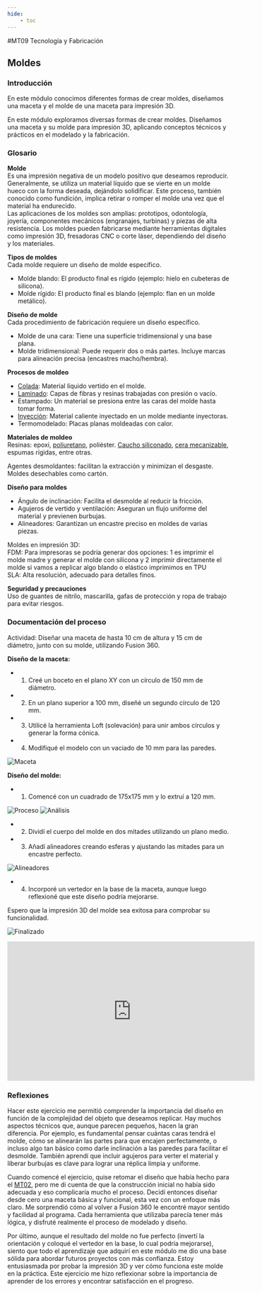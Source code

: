 ```yaml
---
hide:
    - toc
---
```


#MT09 Tecnología y Fabricación 

## **Moldes**

### **Introducción**

En este módulo conocimos diferentes formas de crear moldes, diseñamos una maceta y el molde de una maceta para impresión 3D. 

En este módulo exploramos diversas formas de crear moldes. Diseñamos una maceta y su molde para impresión 3D, aplicando conceptos técnicos y prácticos en el modelado y la fabricación.

### **Glosario**

**Molde** <br>
Es una impresión negativa de un modelo positivo que deseamos reproducir. Generalmente, se utiliza un material líquido que se vierte en un molde hueco con la forma deseada, dejándolo solidificar. Este proceso, también conocido como fundición, implica retirar o romper el molde una vez que el material ha endurecido.<br>
Las aplicaciones de los moldes son amplias: prototipos, odontología, joyería, componentes mecánicos (engranajes, turbinas) y piezas de alta resistencia. Los moldes pueden fabricarse mediante herramientas digitales como impresión 3D, fresadoras CNC o corte láser, dependiendo del diseño y los materiales.

**Tipos de moldes** <br>
Cada molde requiere un diseño de molde específico. <br>
- Molde blando: El producto final es rígido (ejemplo: hielo en cubeteras de silicona). <br>
- Molde rígido: El producto final es blando (ejemplo: flan en un molde metálico). <br>

**Diseño de molde** <br>
Cada procedimiento de fabricación requiere un diseño específico. <br>
- Molde de una cara: Tiene una superficie tridimensional y una base plana. <br>
- Molde tridimensional: Puede requerir dos o más partes. Incluye marcas para alineación precisa (encastres macho/hembra).

**Procesos de moldeo** <br>
- [Colada](https://www.youtube.com/watch?v=3Afzt0DqqlY): Material líquido vertido en el molde. <br>
- [Laminado](https://www.youtube.com/watch?v=cj26c3V54SQ): Capas de fibras y resinas trabajadas con presión o vacío. <br>
- Estampado: Un material se presiona entre las caras del molde hasta tomar forma. <br>
- [Inyección](https://www.youtube.com/watch?v=LrmMfAhMJwo&t=347s): Material caliente inyectado en un molde mediante inyectoras. <br>
- Termomodelado: Placas planas moldeadas con calor.

**Materiales de moldeo** <br>
Resinas: epoxi, [poliuretano](https://www.youtube.com/watch?v=OuE3b1ra7VQ), poliéster.
[Caucho siliconado](https://www.youtube.com/watch?v=tQ8GrtDTggE), [cera mecanizable](https://www.youtube.com/watch?v=iO9pw_tLYBs), espumas rígidas, entre otras. 

Agentes desmoldantes: facilitan la extracción y minimizan el desgaste. <br>
Moldes desechables como cartón. 

**Diseño para moldes** <br>
- Ángulo de inclinación: Facilita el desmolde al reducir la fricción. <br>
- Agujeros de vertido y ventilación: Aseguran un flujo uniforme del material y previenen burbujas. <br>
- Alineadores: Garantizan un encastre preciso en moldes de varias piezas.

Moldes en impresión 3D: <br>
FDM: Para impresoras se podría generar dos opciones: 1 es imprimir el molde madre y generar el molde con silicona y 2 imprimir directamente el molde si vamos a replicar algo blando o elástico imprimimos en TPU <br>
SLA: Alta resolución, adecuado para detalles finos. <br>

**Seguridad y precauciones** <br>
Uso de guantes de nitrilo, mascarilla, gafas de protección y ropa de trabajo para evitar riesgos.



### **Documentación del proceso**

Actividad: Diseñar una maceta de hasta 10 cm de altura y 15 cm de diámetro, junto con su molde, utilizando Fusion 360.

**Diseño de la maceta:**

- 1. Creé un boceto en el plano XY con un círculo de 150 mm de diámetro. <br>
- 2. En un plano superior a 100 mm, diseñé un segundo círculo de 120 mm. <br>
- 3. Utilicé la herramienta Loft (solevación) para unir ambos círculos y generar la forma cónica. <br>
- 4. Modifiqué el modelo con un vaciado de 10 mm para las paredes. <br>

![Maceta](../images/MT09/maceta.png)

**Diseño del molde:**

- 1. Comencé con un cuadrado de 175x175 mm y lo extruí a 120 mm. <br>

![Proceso](../images/MT09/proceso%20.png)
![Análisis](../images/MT09/análisis.png)

- 2. Dividí el cuerpo del molde en dos mitades utilizando un plano medio. <br>
- 3. Añadí alineadores creando esferas y ajustando las mitades para un encastre perfecto. <br>

![Alineadores](../images/MT09/alineadores.png)

- 4. Incorporé un vertedor en la base de la maceta, aunque luego reflexioné que este diseño podría mejorarse. <br>

Espero que la impresión 3D del molde sea exitosa para comprobar su funcionalidad. 

![Finalizado](../images/MT09/finalizado.png)

<iframe width="560" height="315" src="https://www.youtube.com/embed/Puco9ro8Qwo?si=h75_PzRAsoUUO4AQ" title="YouTube video player" frameborder="0" allow="accelerometer; autoplay; clipboard-write; encrypted-media; gyroscope; picture-in-picture; web-share" referrerpolicy="strict-origin-when-cross-origin" allowfullscreen></iframe>


### **Reflexiones**

Hacer este ejercicio me permitió comprender la importancia del diseño en función de la complejidad del objeto que deseamos replicar. Hay muchos aspectos técnicos que, aunque parecen pequeños, hacen la gran diferencia. Por ejemplo, es fundamental pensar cuántas caras tendrá el molde, cómo se alinearán las partes para que encajen perfectamente, o incluso algo tan básico como darle inclinación a las paredes para facilitar el desmolde. También aprendí que incluir agujeros para verter el material y liberar burbujas es clave para lograr una réplica limpia y uniforme.

Cuando comencé el ejercicio, quise retomar el diseño que había hecho para el [MT02](https://bitacoralu.github.io/lucia_rossi/tecnicos/mt02/), pero me di cuenta de que la construcción inicial no había sido adecuada y eso complicaría mucho el proceso. Decidí entonces diseñar desde cero una maceta básica y funcional, esta vez con un enfoque más claro. Me sorprendió cómo al volver a Fusion 360 le encontré mayor sentido y facilidad al programa. Cada herramienta que utilizaba parecía tener más lógica, y disfruté realmente el proceso de modelado y diseño.

Por último, aunque el resultado del molde no fue perfecto (invertí la orientación y coloqué el vertedor en la base, lo cual podría mejorarse), siento que todo el aprendizaje que adquirí en este módulo me dio una base sólida para abordar futuros proyectos con más confianza. Estoy entusiasmada por probar la impresión 3D y ver cómo funciona este molde en la práctica. Este ejercicio me hizo reflexionar sobre la importancia de aprender de los errores y encontrar satisfacción en el progreso.

